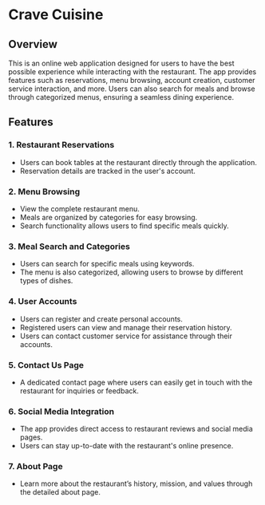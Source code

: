 # Crave Cuisine

## Overview
This is an online web application designed for users to have the best possible experience while interacting with the restaurant.
The app provides features such as reservations, menu browsing, account creation, customer service interaction, and more.
Users can also search for meals and browse through categorized menus, ensuring a seamless dining experience.

## Features

### 1. **Restaurant Reservations**
   - Users can book tables at the restaurant directly through the application.
   - Reservation details are tracked in the user's account.

### 2. **Menu Browsing**
   - View the complete restaurant menu.
   - Meals are organized by categories for easy browsing.
   - Search functionality allows users to find specific meals quickly.

### 3. **Meal Search and Categories**
   - Users can search for specific meals using keywords.
   - The menu is also categorized, allowing users to browse by different types of dishes.

### 4. **User Accounts**
   - Users can register and create personal accounts.
   - Registered users can view and manage their reservation history.
   - Users can contact customer service for assistance through their accounts.

### 5. **Contact Us Page**
   - A dedicated contact page where users can easily get in touch with the restaurant for inquiries or feedback.
   
### 6. **Social Media Integration**
   - The app provides direct access to restaurant reviews and social media pages.
   - Users can stay up-to-date with the restaurant's online presence.

### 7. **About Page**
   - Learn more about the restaurant’s history, mission, and values through the detailed about page.
